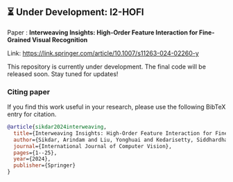 

## ⏳ Under Development: I2-HOFI

Paper : **Interweaving Insights: High-Order Feature Interaction for Fine-Grained Visual Recognition** 

Link: https://link.springer.com/article/10.1007/s11263-024-02260-y

This repository is currently under development. The final code will be released soon. Stay tuned for updates!

### Citing paper
If you find this work useful in your research, please use the following BibTeX entry for citation.

```BibTeX
@article{sikdar2024interweaving,
  title={Interweaving Insights: High-Order Feature Interaction for Fine-Grained Visual Recognition},
  author={Sikdar, Arindam and Liu, Yonghuai and Kedarisetty, Siddhardha and Zhao, Yitian and Ahmed, Amr and Behera, Ardhendu},
  journal={International Journal of Computer Vision},
  pages={1--25},
  year={2024},
  publisher={Springer}
}
```
